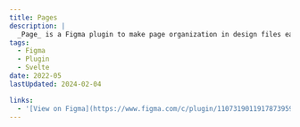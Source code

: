 ```yaml
---
title: Pages
description: |
  _Page_ is a Figma plugin to make page organization in design files easier. It can group pages folder-alike, make pages more identifiable with emoji tagging. This is also a learning project for plugin API of Figma and Svelte language.
tags:
  - Figma
  - Plugin
  - Svelte
date: 2022-05
lastUpdated: 2024-02-04

links:
  - '[View on Figma](https://www.figma.com/c/plugin/1107319011917873959)'
---
```


